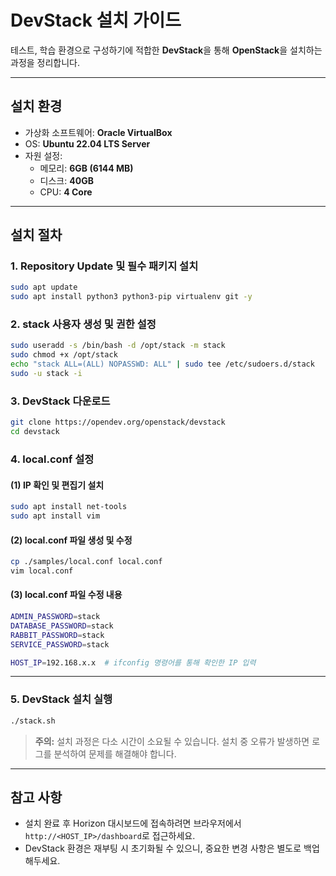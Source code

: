# DevStack 설치 가이드 

테스트, 학습 환경으로 구성하기에 적합한 **DevStack**을 통해 **OpenStack**을 설치하는 과정을 정리합니다.

---

## 설치 환경

- 가상화 소프트웨어: **Oracle VirtualBox**
- OS: **Ubuntu 22.04 LTS Server**
- 자원 설정:
  - 메모리: **6GB (6144 MB)**
  - 디스크: **40GB**
  - CPU: **4 Core**

---

## 설치 절차

### 1. Repository Update 및 필수 패키지 설치

```bash
sudo apt update
sudo apt install python3 python3-pip virtualenv git -y
```

### 2. stack 사용자 생성 및 권한 설정

```bash
sudo useradd -s /bin/bash -d /opt/stack -m stack
sudo chmod +x /opt/stack
echo "stack ALL=(ALL) NOPASSWD: ALL" | sudo tee /etc/sudoers.d/stack
sudo -u stack -i
```

### 3. DevStack 다운로드

```bash
git clone https://opendev.org/openstack/devstack
cd devstack
```

### 4. local.conf 설정

#### (1) IP 확인 및 편집기 설치

```bash
sudo apt install net-tools
sudo apt install vim
```

#### (2) local.conf 파일 생성 및 수정

```bash
cp ./samples/local.conf local.conf
vim local.conf
```

#### (3) local.conf 파일 수정 내용

```bash
ADMIN_PASSWORD=stack
DATABASE_PASSWORD=stack
RABBIT_PASSWORD=stack
SERVICE_PASSWORD=stack

HOST_IP=192.168.x.x  # ifconfig 명령어를 통해 확인한 IP 입력
```

---

### 5. DevStack 설치 실행

```bash
./stack.sh
```

> **주의:** 설치 과정은 다소 시간이 소요될 수 있습니다. 설치 중 오류가 발생하면 로그를 분석하여 문제를 해결해야 합니다.

---

## 참고 사항

- 설치 완료 후 Horizon 대시보드에 접속하려면 브라우저에서 `http://<HOST_IP>/dashboard`로 접근하세요.
- DevStack 환경은 재부팅 시 초기화될 수 있으니, 중요한 변경 사항은 별도로 백업해두세요.
